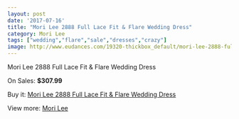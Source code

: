 ```yaml
---
layout: post
date: '2017-07-16'
title: "Mori Lee 2888 Full Lace Fit & Flare Wedding Dress"
category: Mori Lee
tags: ["wedding","flare","sale","dresses","crazy"]
image: http://www.eudances.com/19320-thickbox_default/mori-lee-2888-full-lace-fit-flare-wedding-dress.jpg
---
```

Mori Lee 2888 Full Lace Fit & Flare Wedding Dress

On Sales: **$307.99**
<a href="https://www.eudances.com/en/mori-lee/5750-mori-lee-2888-full-lace-fit-flare-wedding-dress.html"><amp-img layout="responsive" width="600" height="600" src="//www.eudances.com/19320-thickbox_default/mori-lee-2888-full-lace-fit-flare-wedding-dress.jpg" alt="Mori Lee 2888 Full Lace Fit & Flare Wedding Dress 0" /></a>
<a href="https://www.eudances.com/en/mori-lee/5750-mori-lee-2888-full-lace-fit-flare-wedding-dress.html"><amp-img layout="responsive" width="600" height="600" src="//www.eudances.com/19323-thickbox_default/mori-lee-2888-full-lace-fit-flare-wedding-dress.jpg" alt="Mori Lee 2888 Full Lace Fit & Flare Wedding Dress 1" /></a>
<a href="https://www.eudances.com/en/mori-lee/5750-mori-lee-2888-full-lace-fit-flare-wedding-dress.html"><amp-img layout="responsive" width="600" height="600" src="//www.eudances.com/19322-thickbox_default/mori-lee-2888-full-lace-fit-flare-wedding-dress.jpg" alt="Mori Lee 2888 Full Lace Fit & Flare Wedding Dress 2" /></a>
<a href="https://www.eudances.com/en/mori-lee/5750-mori-lee-2888-full-lace-fit-flare-wedding-dress.html"><amp-img layout="responsive" width="600" height="600" src="//www.eudances.com/19321-thickbox_default/mori-lee-2888-full-lace-fit-flare-wedding-dress.jpg" alt="Mori Lee 2888 Full Lace Fit & Flare Wedding Dress 3" /></a>

Buy it: [Mori Lee 2888 Full Lace Fit & Flare Wedding Dress](https://www.eudances.com/en/mori-lee/5750-mori-lee-2888-full-lace-fit-flare-wedding-dress.html "Mori Lee 2888 Full Lace Fit & Flare Wedding Dress")

View more: [Mori Lee](https://www.eudances.com/en/9-mori-lee "Mori Lee")